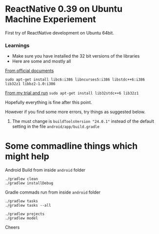 ReactNative 0.39 on Ubuntu Machine  Experiement
====================

First try of ReactNative development on Ubuntu 64bit.

### Learnings

 - Make sure you have installed the 32 bit versions of the libraries
 - Here are some and mostly all

[From official documents](https://developer.android.com/studio/install.html)

`
sudo apt-get install libc6:i386 libncurses5:i386 libstdc++6:i386 lib32z1 libbz2-1.0:i386
`

[From my trial and run](https://github.com/facebook/react-native/issues/7320)
`
sudo apt-get install lib32stdc++6 lib32z1
`

Hopefully everything is fine after this point.

However if you find some more errors, try things as suggested below.

 1. The must change is `buildToolsVersion "24.0.1"` instead of the default setting in the file `android/app/build.gradle`

# Some commadline things which might help

Android Build from inside `android` folder

```
./gradlew clean
./gradlew installDebug
```

Gradle commads run from inside `android` folder

```
./gradlew tasks
./gradlew tasks --all

./gradlew projects
./gradlew model
```

Cheers